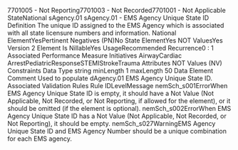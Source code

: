 

7701005 - Not Reporting7701003 - Not Recorded7701001 - Not Applicable
StateNational
sAgency.01
sAgency.01 - EMS Agency Unique State ID
Definition
The unique ID assigned to the EMS Agency which is associated with all state licensure numbers and
information.
National ElementYesPertinent Negatives (PN)No
State ElementYes
NOT ValuesYes
Version 2 Element
Is NillableYes
UsageRecommended
Recurrence0 : 1
Associated Performance Measure Initiatives
AirwayCardiac ArrestPediatricResponseSTEMIStrokeTrauma
Attributes
NOT Values (NV)
Constraints
Data Type
string
minLength
1
maxLength
50
Data Element Comment
Used to populate dAgency.01 EMS Agency Unique State ID.
Associated Validation Rules
Rule IDLevelMessage
nemSch_s001ErrorWhen EMS Agency Unique State ID is empty, it should have a Not Value (Not Applicable, Not
Recorded, or Not Reporting, if allowed for the element), or it should be omitted (if the element is
optional).
nemSch_s002ErrorWhen EMS Agency Unique State ID has a Not Value (Not Applicable, Not Recorded, or Not
Reporting), it should be empty.
nemSch_s027WarningEMS Agency Unique State ID and EMS Agency Number should be a unique combination for
each EMS agency.